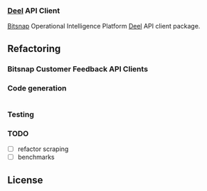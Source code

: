 ### [Deel]() API Client

[Bitsnap](https://bitsnap.io) Operational Intelligence Platform [Deel]() API client package.

## Refactoring

### Bitsnap Customer Feedback API Clients

### Code generation

```bash

```

### Testing

### TODO
 - [ ] refactor scraping
 - [ ] benchmarks

## License